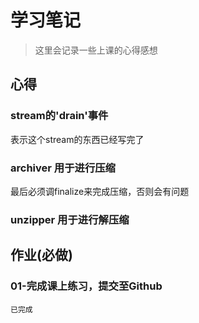# 学习笔记

> 这里会记录一些上课的心得感想

## 心得

### stream的'drain'事件

表示这个stream的东西已经写完了

### archiver 用于进行压缩

最后必须调finalize来完成压缩，否则会有问题

### unzipper 用于进行解压缩

## 作业(**必做**)

### 01-完成课上练习，提交至Github

`已完成`